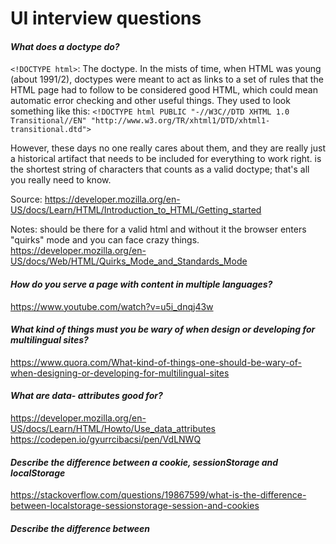 # UI interview questions

#### _What does a doctype do?_ ####

``<!DOCTYPE html>``: The doctype. In the mists of time, when HTML was young (about 1991/2), doctypes were meant to act as links to a set of rules that the HTML page had to follow to be considered good HTML, which could mean automatic error checking and other useful things. They used to look something like this:
``<!DOCTYPE html PUBLIC "-//W3C//DTD XHTML 1.0 Transitional//EN" "http://www.w3.org/TR/xhtml1/DTD/xhtml1-transitional.dtd">``

However, these days no one really cares about them, and they are really just a historical artifact that needs to be included for everything to work right. <!DOCTYPE html> is the shortest string of characters that counts as a valid doctype; that's all you really need to know.

Source: https://developer.mozilla.org/en-US/docs/Learn/HTML/Introduction_to_HTML/Getting_started

Notes: should be there for a valid html and without it the browser enters "quirks" mode and you can face crazy things.
https://developer.mozilla.org/en-US/docs/Web/HTML/Quirks_Mode_and_Standards_Mode


#### _How do you serve a page with content in multiple languages?_ ####

https://www.youtube.com/watch?v=u5i_dnqj43w 

#### _What kind of things must you be wary of when design or developing for multilingual sites?_ ####

https://www.quora.com/What-kind-of-things-one-should-be-wary-of-when-designing-or-developing-for-multilingual-sites

#### _What are data- attributes good for?_ ####
https://developer.mozilla.org/en-US/docs/Learn/HTML/Howto/Use_data_attributes
https://codepen.io/gyurrcibacsi/pen/VdLNWQ

#### _Describe the difference between a cookie, sessionStorage and localStorage_ ####

https://stackoverflow.com/questions/19867599/what-is-the-difference-between-localstorage-sessionstorage-session-and-cookies

#### _Describe the difference between <script>, <script async> and <script defer>._ ####
https://www.quora.com/What-is-the-difference-between-DEFER-and-ASYNC-attributes-on-a-resource-in-html
https://javascript.tutorialhorizon.com/2015/08/11/script-async-defer-attribute/
 ###### Normal execution <script> ######
This is the default behavior of the <script> element. Parsing of the HTML code pauses while the script is executing. For slow servers and heavy scripts this means that displaying the webpage will be delayed.
###### Deferred execution <script defer> ######
Simply put: delaying script execution until the HTML parser has finished. A positive effect of this attribute is that the DOM will be available for your script. However, since not every browser supports defer yet, don’t rely on it!
###### Asynchronous execution <script async> ######
Don’t care when the script will be available? Asynchronous is the best of both worlds: HTML parsing may continue and the script will be executed as soon as it’s ready. I’d recommend this for scripts such as Google Analytics.
  
 #### _Why is it generally a good idea to position CSS <link>s between <head></head> and JS <script>s just before </body>? Do you know any exceptions?_ ####

You usually put the ``<link>`` tags in between the <head> to prevent Flash of Unstyled Content which gives the user something to look at while the rest of the page is being parsed.

Since Javascript blocks rendering by default, and the DOM and CSSOM construction can be also be delayed, it is usually best to keep scripts at the bottom of the page.

Exceptions are if you grab the scripts asynchronously, or at least defer them to the end of the page.

#### _What is progressive rendering?_ ####
With HTML progressive rendering is chunking the HTML into separate bits and loading each block as it's finished. Usually, the backend code loads the HTML at once, but if you flush after finishing one part of the structure, it can be rendered immediately to the page.

This can be done asynchronously with different components being loaded as they finish. There's new features which can be used with [Web Components](https://www.html5rocks.com/en/tutorials/webcomponents/imports/) making it more standard. Another interesting article on this is from eBay with [Async Fragments](https://www.ebayinc.com/stories/blogs/tech/async-fragments-rediscovering-progressive-html-rendering-with-marko/).

#### _Why you would use a ``srcset`` attribute in an image tag? Explain the process the browser uses when evaluating the content of this attribute._ ####
#### _Have you used different HTML templating languages before?_ ####
#### _How prototypical inhertitance working? What is the differences between ``_.prototype, .__proto__`` and ``[[Prototype]]``?_ ####
http://www.javascripttutorial.net/javascript-prototype/
https://hackernoon.com/understand-nodejs-javascript-object-inheritance-proto-prototype-class-9bd951700b29

#### _What is an event loop in JS?_ ####
[Event loop explained well](https://www.youtube.com/watch?v=8aGhZQkoFbQ&t=2s)

#### _Delegation vs assignment_ ####

Delegation is a common practice in contract law. Delegation occurs when a party to the contract transfers the responsibility and authority for performing a particular contractual duty to another party. Delegation doesn't involve the transfer of contractual rights.

Let's say that you hire me to remodel your kitchen. I'm planning to do all of the work myself, but I'm not a painter. Paint fumes give me a headache. I'm planning to delegate the painting to my friend, Pam. I'm still responsible for the kitchen remodel, and you'll pay me when I'm finished. The contract is between you and me. Pam is only responsible for the painting.

###### Differences in Delegation and Assignment ######
An assignment occurs when an original party to the contract transfers the rights and duties of the contract to another party. A party can assign the entire contract, meaning that the party assigns both the rights and the obligations of the contract. Alternatively, the party can assign only the rights, or benefits, due under the contract. The party making the assignment is called the assignor. The party receiving the assignment is the assignee. It's helpful to remember that the assignee steps into the shoes of the assignor.

Delegation, on the other hand, involves only a portion of the contract. With delegation, a particular contractual task or activity is transferred. Delegation means that an obligation is transferred, but no rights are transferred. The party making the delegation is called the delegator. The party receiving the delegation is the delegatee. The delegatee doesn't assume responsibility for the entire contract or receive the benefits of the contract. Therefore, the delegatee doesn't step into the shoes of the delegator. In our scenario, I am the delegator and Pam is the delegatee.

In both assignment and delegation, there is an obligor. The obligor is the other original party to the contract and is obligated to do something under the terms of the contract. In our scenario, you are the obligor. You're obligated to pay me once I finish your kitchen.


